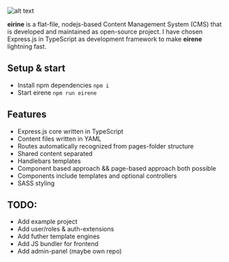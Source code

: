 ![alt text](https://raw.githubusercontent.com/SharkeyO/eirene-core/master/eireneCMS.png)

__eirine__ is a flat-file, nodejs-based Content Management System (CMS) that is developed and maintained as open-source project. I have chosen Express.js in TypeScript as development framework to make __eirene__ lightning fast.

## Setup & start

- Install npm dependencies `npm i`
- Start eirene `npm run eirene`

## Features

- Express.js core written in TypeScript
- Content files written in YAML
- Routes automatically recognized from pages-folder structure
- Shared content separated
- Handlebars templates
- Component based approach && page-based approach both possible
- Components include templates and optional controllers
- SASS styling

## TODO:

- Add example project
- Add user/roles & auth-extensions
- Add futher template engines
- Add JS bundler for frontend
- Add admin-panel (maybe own repo)
